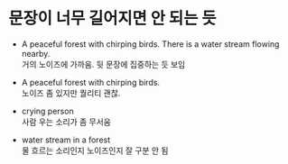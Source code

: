 # 문장이 너무 길어지면 안 되는 듯

- A peaceful forest with chirping birds. There is a water stream flowing nearby.\
거의 노이즈에 가까움. 뒷 문장에 집중하는 듯 보임

- A peaceful forest with chirping birds.\
노이즈 좀 있지만 퀄리티 괜찮.

- crying person\
사람 우는 소리가 좀 무서움

- water stream in a forest\
물 흐르는 소리인지 노이즈인지 잘 구분 안 됨

